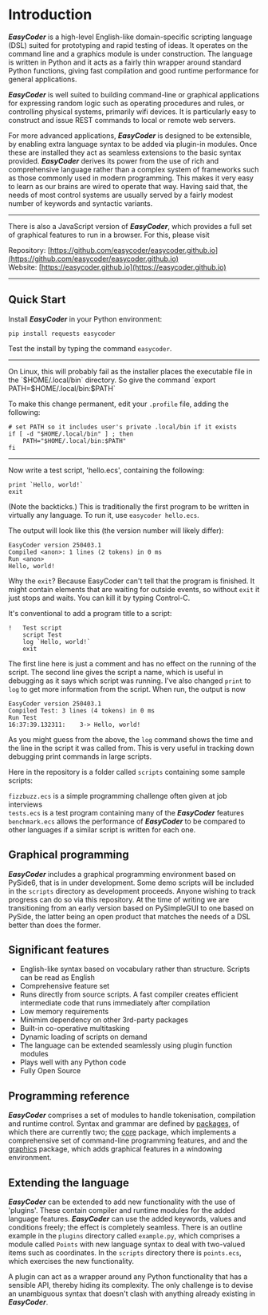 # Introduction
**_EasyCoder_** is a high-level English-like domain-specific scripting language (DSL) suited for prototyping and rapid testing of ideas. It operates on the command line and a graphics module is under construction. The language is written in Python and it acts as a fairly thin wrapper around standard Python functions, giving fast compilation and good runtime performance for general applications.

**_EasyCoder_** is well suited to building command-line or graphical applications for expressing random logic such as operating procedures and rules, or controlling physical systems, primarily wifi devices. It is particularly easy to construct and issue REST commands to local or remote web servers.

For more advanced applications, **_EasyCoder_** is designed to be extensible, by enabling extra language syntax to be added via plugin-in modules. Once these are installed they act as seamless extensions to the basic syntax provided. **_EasyCoder_** derives its power from the use of rich and comprehensive language rather than a complex system of frameworks such as those commonly used in modern programming. This makes it very easy to learn as our brains are wired to operate that way. Having said that, the needs of most control systems are usually served by a fairly modest number of keywords and syntactic variants.
<hr>

There is also a JavaScript version of **_EasyCoder_**, which provides a full set of graphical features to run in a browser. For this, please visit

Repository: [https://github.com/easycoder/easycoder.github.io](https://github.com/easycoder/easycoder.github.io)  
Website: [https://easycoder.github.io](https://easycoder.github.io)
<hr>

## Quick Start
Install **_EasyCoder_** in your Python environment:
```
pip install requests easycoder
```

Test the install by typing the command `easycoder`.
<hr>
On Linux, this will probably fail as the installer places the executable file in the `$HOME/.local/bin` directory. So give the command `export PATH=$HOME/.local/bin:$PATH`

To make this change permanent, edit your `.profile` file, adding the following:
```
# set PATH so it includes user's private .local/bin if it exists
if [ -d "$HOME/.local/bin" ] ; then
    PATH="$HOME/.local/bin:$PATH"
fi
```
<hr>

Now write a test script, 'hello.ecs', containing the following:
```
print `Hello, world!`
exit
```
(Note the backticks.) This is traditionally the first program to be written in virtually any language. To run it, use `easycoder hello.ecs`.

The output will look like this (the version number will likely differ):
```
EasyCoder version 250403.1
Compiled <anon>: 1 lines (2 tokens) in 0 ms
Run <anon>
Hello, world!
```

Why the `exit`? Because EasyCoder can't tell that the program is finished. It might contain elements that are waiting for outside events, so without `exit` it just stops and waits. You can kill it by typing Control-C.

It's conventional to add a program title to a script:
```
!   Test script
    script Test
    log `Hello, world!`
    exit
```

The first line here is just a comment and has no effect on the running of the script.   The second line gives the script a name, which is useful in debugging as it says which script was running. I've also changed `print` to `log` to get more information from the script. When run, the output is now
```
EasyCoder version 250403.1
Compiled Test: 3 lines (4 tokens) in 0 ms
Run Test
16:37:39.132311:    3-> Hello, world!
```

As you might guess from the above, the `log` command shows the time and the line in the script it was called from. This is very useful in tracking down debugging print commands in large scripts.

Here in the repository is a folder called `scripts` containing some sample scripts:

`fizzbuzz.ecs` is a simple programming challenge often given at job interviews  
`tests.ecs` is a test program containing many of the **_EasyCoder_** features  
`benchmark.ecs` allows the performance of **_EasyCoder_** to be compared to other languages if a similar script is written for each one.

## Graphical programming
**_EasyCoder_** includes a graphical programming environment based on PySide6, that is in under development. Some demo scripts will be included in the `scripts` directory as development proceeds. Anyone wishing to track progress can do so via this repository. At the time of writing we are transitioning from an early version based on PySimpleGUI to one based on PySide, the latter being an open product that matches the needs of a DSL better than does the former.

## Significant features

 - English-like syntax based on vocabulary rather than structure. Scripts can be read as English
 - Comprehensive feature set
 - Runs directly from source scripts. A fast compiler creates efficient intermediate code that runs immediately after compilation
 - Low memory requirements
 - Minimim dependency on other 3rd-party packages
 - Built-in co-operative multitasking
 - Dynamic loading of scripts on demand
 - The language can be extended seamlessly using plugin function modules
 - Plays well with any Python code
 - Fully Open Source

## Programming reference

**_EasyCoder_** comprises a set of modules to handle tokenisation, compilation and runtime control. Syntax and grammar are defined by [packages](doc/README.md), of which there are currently two; the [core](doc/core/README.md) package, which implements a comprehensive set of command-line programming features, and and the [graphics](doc/graphics/README.md) package, which adds graphical features in a windowing environment.

## Extending the language

**_EasyCoder_** can be extended to add new functionality with the use of 'plugins'. These contain compiler and runtime modules for the added language features. **_EasyCoder_** can use the added keywords, values and conditions freely; the effect is completely seamless. There is an outline example in the `plugins` directory called `example.py`, which comprises a module called `Points` with new language syntax to deal with two-valued items such as coordinates. In the `scripts` directory there is `points.ecs`, which exercises the new functionality.

A plugin can act as a wrapper around any Python functionality that has a sensible API, thereby hiding its complexity. The only challenge is to devise an unambiguous syntax that doesn't clash with anything already existing in **_EasyCoder_**.
